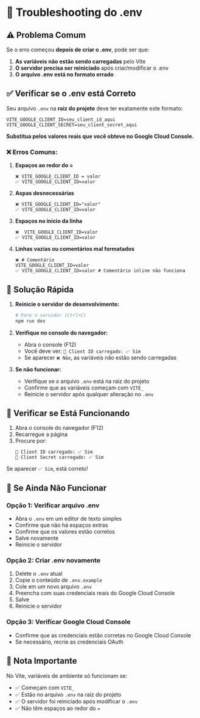 # 🔧 Troubleshooting do .env

## ⚠️ Problema Comum

Se o erro começou **depois de criar o .env**, pode ser que:

1. **As variáveis não estão sendo carregadas** pelo Vite
2. **O servidor precisa ser reiniciado** após criar/modificar o .env
3. **O arquivo .env está no formato errado**

## ✅ Verificar se o .env está Correto

Seu arquivo `.env` na **raiz do projeto** deve ter exatamente este formato:

```env
VITE_GOOGLE_CLIENT_ID=seu_client_id_aqui
VITE_GOOGLE_CLIENT_SECRET=seu_client_secret_aqui
```

**Substitua pelos valores reais que você obteve no Google Cloud Console.**

### ❌ Erros Comuns:

1. **Espaços ao redor do =**
   ```env
   ❌ VITE_GOOGLE_CLIENT_ID = valor
   ✅ VITE_GOOGLE_CLIENT_ID=valor
   ```

2. **Aspas desnecessárias**
   ```env
   ❌ VITE_GOOGLE_CLIENT_ID="valor"
   ✅ VITE_GOOGLE_CLIENT_ID=valor
   ```

3. **Espaços no início da linha**
   ```env
   ❌  VITE_GOOGLE_CLIENT_ID=valor
   ✅ VITE_GOOGLE_CLIENT_ID=valor
   ```

4. **Linhas vazias ou comentários mal formatados**
   ```env
   ❌ # Comentário
   VITE_GOOGLE_CLIENT_ID=valor
   ✅ VITE_GOOGLE_CLIENT_ID=valor # Comentário inline não funciona
   ```

## 🔄 Solução Rápida

1. **Reinicie o servidor de desenvolvimento:**
   ```bash
   # Pare o servidor (Ctrl+C)
   npm run dev
   ```

2. **Verifique no console do navegador:**
   - Abra o console (F12)
   - Você deve ver: `🔑 Client ID carregado: ✅ Sim`
   - Se aparecer `❌ Não`, as variáveis não estão sendo carregadas

3. **Se não funcionar:**
   - Verifique se o arquivo `.env` está na raiz do projeto
   - Confirme que as variáveis começam com `VITE_`
   - Reinicie o servidor após qualquer alteração no `.env`

## 🎯 Verificar se Está Funcionando

1. Abra o console do navegador (F12)
2. Recarregue a página
3. Procure por:
   ```
   🔑 Client ID carregado: ✅ Sim
   🔑 Client Secret carregado: ✅ Sim
   ```

Se aparecer `✅ Sim`, está correto!

## 🚨 Se Ainda Não Funcionar

### Opção 1: Verificar arquivo .env
- Abra o `.env` em um editor de texto simples
- Confirme que não há espaços extras
- Confirme que os valores estão corretos
- Salve novamente
- Reinicie o servidor

### Opção 2: Criar .env novamente
1. Delete o `.env` atual
2. Copie o conteúdo de `.env.example`
3. Cole em um novo arquivo `.env`
4. Preencha com suas credenciais reais do Google Cloud Console
5. Salve
6. Reinicie o servidor

### Opção 3: Verificar Google Cloud Console
- Confirme que as credenciais estão corretas no Google Cloud Console
- Se necessário, recrie as credenciais OAuth

## 📝 Nota Importante

No Vite, variáveis de ambiente só funcionam se:
- ✅ Começam com `VITE_`
- ✅ Estão no arquivo `.env` na raiz do projeto
- ✅ O servidor foi reiniciado após modificar o `.env`
- ✅ Não têm espaços ao redor do `=`
